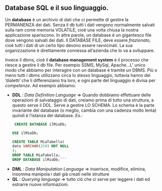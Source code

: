 ## Database SQL e il suo linguaggio.
Un **database** è un archivio di dati che ci permette di gestire la PERMANENZA dei dati. Senza il db tutti i dati vengono normalmente salvati sulla ram come memoria VOLATILE, cioè una volta chiusa la nostra applicazione spariscono. In altre parole, un database è un gigantesco file dove vengono salvati dei dati. Il DATABASE FILE, deve essere *frazionato*, cioè tutti i dati di un certo tipo devono essere ravvicinati. La sua organizzazione è direttamente connessa all’azienda che lo va a sviluppare.


Invece il dbms, cioè il **database management system** è il processo che riesce a gestire il db file. Per esempio SSMS, MySql, Apache…L’ unico modo che abbiamo per interagire con un database è tramite un DBMS. Più o meno tutti i dbms utilizzano circa lo stesso linguaggio, tuttavia hanno dei ‘dialetti’ che li differenziano tra loro, e ogni parte del linguaggio è divisa per *competenze*. Ad esempio abbiamo:
- **DDL** : *Data Definition Language* ⇒ Quando dobbiamo effettuare delle operazioni di salvataggio di dati, creiamo prima di tutto una struttura, a questo serve il DDL. Serve a gestire LO SCHEMA. Lo schema è la parte invariante del database (o meglio, cambia con una cadenza molto lenta) quindi è l’istanza del database.
*Es.:*
  ```sql
   CREATE DATABASE ilMioDb; 
  
  USE ilMioDb;

  CREATE TABLE MiaTabella(
  dato VARCHAR(250) NOT NULL
  );
  DROP TABLE MiaTabella;
  DROP DATABASE ilMioDb;```

- **DML** : *Data Manipulation Language* ⇒ inserisce, modifice, elimina, insomma manipola i dati già creati nelle strutture
- **QL** : *Querying language* ⇒ tutto ciò che ci serve per leggere i dati ed estrarre nuove informazioni.
